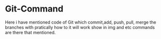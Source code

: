 # Git-Command
Here i have mentioned code of Git which commit,add, push, pull, merge the branches with pratically how to it will work show in img and etc commands are there that mentioned.
